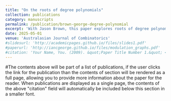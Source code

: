 ```yaml
---
title: "On the roots of degree polynomials"
collection: publications
category: manuscripts
permalink: /publication/brown-george-degree-polynomial
excerpt: 'With Jason Brown, this paper explores roots of degree polynomials of graphs (accepted).'
date: 2025-05-01
venue: 'Australasian Journal of Combinatorics'
#slidesurl: 'http://academicpages.github.io/files/slides1.pdf'
#paperurl: 'http://iancgeorge.github.io/files/modulation_graphs.pdf'
#citation: 'Your Name, You. (2009). &quot;Paper Title Number 1.&quot; <i>Journal 1</i>. 1(1).'
---
```


#The contents above will be part of a list of publications, if the user clicks the link for the publication than the contents of section will be rendered as a full page, allowing you to provide more information about the paper for the reader. When publications are displayed as a single page, the contents of the above "citation" field will automatically be included below this section in a smaller font.